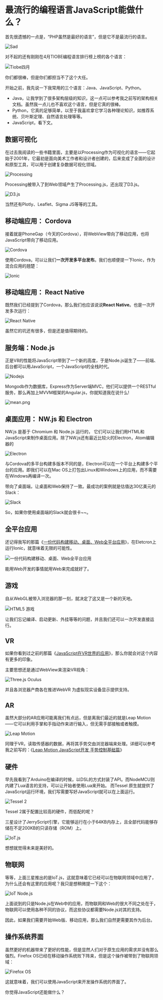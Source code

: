 最流行的编程语言JavaScript能做什么？
===

首先很遗憾的一点是，“PHP虽然是最好的语言”，但是它不是最流行的语言。

![Sad](sad.jpg)

对不起的还有刚刚在4月TIOBE编程语言排行榜上榜的各个语言：

![Tiobe四月](tiobe.png)

你们都很棒，但是你们都担当不了这个大任。

开始之前，我先说一下我常用的三个语言：Java、JavaScript、Python。

 - Java，让我学到了很多架构层级的知识，这一点可以参考我之前写的架构相关文档。虽然我一点儿也不喜欢这个语言，但是它真的很棒。
 - Python，它真的足够简单，以至于我喜欢拿它学习各种理论知识，如推荐系统、贝叶斯定理、自然语言处理等等。
 - JavaScript，看下文。

数据可视化
---

在过去我阅读的一些书籍里面，主要是以Processing作为可视化的语言——它起始于2001年，它最初是面向美术工作者和设计者创建的，后来变成了全面的设计和原型工具，可以用于创建复杂数据可视化领域。

![Processing](processing.png)

Processing被带入了到Web领域产生了Processing.js，还出现了D3.js。

![D3.js](d3js.jpg)

当然还有Plotly、Leaflet、Sigma JS等等的工具。

移动端应用： Cordova
---

接着就是PhoneGap（今天的Cordova），将WebView带向了移动应用，也将JavaScript带向了移动应用。

![Cordova](cordova.png)

使用Cordova，可以让我们**一次开发多平台发布**。我们也顺便提一下Ionic，作为混合应用的翘楚：

![Ionic](ionic.jpg)

移动端应用： React Native
---

既然我们已经提到了Cordova，那么我们也应该说说**React Native**。也是一次开发多次运行：

![React Native](react-native.png)

虽然它的坑还有很多，但是还是值得期待的。

服务端：Node.js
---

正是V8的性能将JavaScript带到了一个新的高度，于是Node.js诞生了——前端、后台都可以用JavaScript，一个JavaScript的全栈时代。

![Nodejs](nodejs.png)

Mongodb作为数据库，Express作为Server端MVC，他们可以提供一个RESTful服务，那么再加上MVVM框架的Angular.js，你就知道我在说什么!

![mean.png](mean.png)

桌面应用： NW.js 和 Electron
---

NW.js 是基于 Chromium 和 Node.js 运行的， 它们可以让我们用HTML和JavaScript来制作桌面应用。除了NW.js还有最近比较火的Electron，Atom编辑器的

![Electron](electron.png)

与Cordova的多平台构建多版本不同的是，Electron可以在一个平台上构建多个平台的应用。即我们可以在Mac OS上打包出Linux和Windows上的应用，而不需要在Windows再编译一次。

带向了桌面端，让桌面和Web保持了一致。最成功的案例就是估值达30亿美元的Slack：

![Slack](slack.jpg)

So，如果你使用桌面端的Slack就会很卡~~。

全平台应用
---

还记得我写的那篇《[一份代码构建移动、桌面、Web全平台应用](https://www.phodal.com/blog/build-full-platform-application/)》，在Eletcron上运行Ionic，就意味着无限的可能性。

![一份代码构建移动、桌面、Web全平台应用](growth-full-platforms.jpg)

能用Web开发的事情就用Web来完成就好了。

游戏
---

自从WebGL被带入浏览器的那一刻，就决定了这又是一个新的天地。

![HTML5 游戏](html5-games.jpg)

让我们忘记编译、启动更新、外挂等等的问题，并且我们还可以一次开发直接运行。

VR
---

如果你看到过之前的那篇《[JavaScript在VR世界的应用](https://www.phodal.com/blog/why-javascript-will-use-vr-world/)》，那么你就会对这个内容有更多的印象。

主要思想还是通过WebView来渲染VR视角：

![Three.js Oculus](threejs-oculus.jpeg)

并且各浏览器产商各在推进WebVR 为虚拟现实设备显示提供支持。

AR
---

虽然大部分的AR应用可能离我们有点远，但是离我们最近的就是Leap Motion——它可以利用手掌和手指动作来进行输入，但无需手部接触或者触摸。

![Leap Motion](ar.jpg)

同理于VR，读取传感器的数据，再将其手势交由浏览器端来处理。详细可以参考我之前写的：《[Leap Motion JavaScript开发 手势控制基础篇](https://www.phodal.com/blog/leap-motion-gestures-example/)》

硬件
---

早先我看到了Arduino在编译的时候，以DSL的方式封装了API。而NodeMCU则内建了Lua语言的支持，可以让开始者使用Lua来开始。 而Tessel 原生就提供了JavaScript运行环境，我们写需要写好JavaScript就可以在上面运行。

![Tessel 2](tessel2.jpg)

Tessel 2属于配置比较高的硬件，而低配的呢？

三星设计了JerryScript引擎，它能够运行在小于64KB内存上，且全部代码能够存储在不足200KB的只读存储（ROM）上。

![IoT.js](iotjs.png)

想想就觉得未来是美好的。

物联网
---

等等，上面三星推出的是IoT.js，这就意味着它已经可以在物联网领域中应用了，为什么还会有这里的应用呢？我只是想稍微提一下这个：

![IoT Node.js](iot-nodejs.jpg)

上面说到的只是Node.js在Web中的应用，而物联网和Web的很大不同之处在于，物联网可以使用各种不同的协议，而这些协议都需要Node.js对其的支持。

因此，如果我们需要开始Web版、移动应用，那么我们自然更需要其作为后台。

操作系统界面
---

虽然更好的机器带来了更好的性能，但是显然人们对于原生应用的需求并没有那么强烈。Firefox OS已经在移动操作系统败下阵来，但是这个操作被带到了物联网领域：

![Firefox OS](firefox-os.jpg)

这就意味着，我们可以使用JavaScript来开发操作系统的界面了。


你觉得JavaScript还能做什么？

